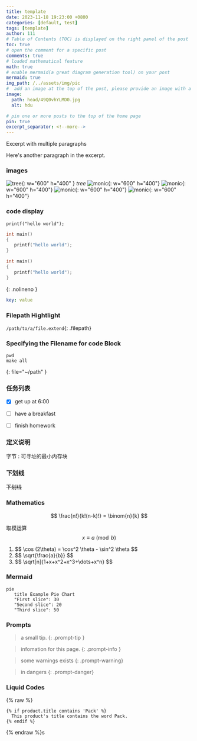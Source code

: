 ```yaml
---
title: template
date: 2023-11-18 19:23:00 +0800
categories: [default, test]
tags: [template]
author: 111
# Table of Contents (TOC) is displayed on the right panel of the post
toc: true 
# open the comment for a specific post
comments: true
# loaded mathematical feature
math: true 
# enable mermaid(a great diagram generation tool) on your post
mermaid: true  
img_path: /../assets/img/pic
#  add an image at the top of the post, please provide an image with a resolution of 1200 x 630
image:
  path: head/49Q0vhYLMD0.jpg
  alt: hdu

# pin one or more posts to the top of the home page
pin: true
excerpt_separator: <!--more-->
---
```





Excerpt with multiple paragraphs

Here's another paragraph in the excerpt.


<!--more-->


### images

![tree](tree.png){: w="600" h="400" }
_tree_
![monic](m1.jpeg){: w="600" h="400"}
![monic](m2.jpeg){: w="600" h="400"}
![monic](m3.jpg){: w="600" h="400"}
![monic](m4.jpg){: w="600" h="400"}


### code display

`printf("hello world");`

```c
int main()
{
   printf("hello world"); 
}
```
```c
int main()
{
   printf("hello world"); 
}
```
{: .nolineno }

```yaml
key: value
```

### Filepath Hightlight
`/path/to/a/file.extend`{: .filepath}


### Specifying the Filename for code Block
```shell
pwd
make all
```
{: file="~/path" }


### 任务列表
- [x] get up at 6:00
- [ ] have a breakfast
- [ ] finish homework


### 定义说明
字节
: 可寻址的最小内存块

### 下划线 
~~下划线~~



### Mathematics

<!-- Block math, keep all blank lines -->

$$
\frac{n!}{k!(n-k)!} = \binom{n}{k}
$$

<!-- Inline math in lines, NO blank lines -->

取模运算 $$ x \equiv a \pmod{b} $$ 

<!-- Inline math in lists, escape the first `$` -->

1. \$$ \cos (2\theta) = \cos^2 \theta - \sin^2 \theta $$ 
2. \$$ \sqrt{\frac{a}{b}} $$
3. \$$ \sqrt[n]{1+x+x^2+x^3+\dots+x^n} $$


### Mermaid
```mermaid
pie
   title Example Pie Chart
   "First slice": 30
   "Second slice": 20
   "Third slice": 50
```

### Prompts

> a small tip.
{: .prompt-tip }

> infomation for this page.
{: .prompt-info }

> some warnings exists
{: .prompt-warning}

> in dangers
{: .prompt-danger}

### Liquid Codes

{% raw %}
```liquid
{% if product.title contains 'Pack' %}
  This product's title contains the word Pack.
{% endif %}
```
{% endraw %}s